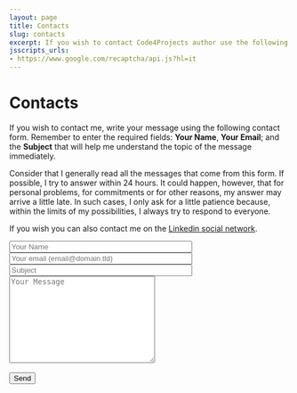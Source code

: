 ```yaml
---
layout: page
title: Contacts
slug: contacts
excerpt: If you wish to contact Code4Projects author use the following page and fill the contact form included your message for him.
jsscripts_urls:
- https://www.google.com/recaptcha/api.js?hl=it
---
```

# Contacts

If you wish to contact me, write your message using the following contact form. Remember to enter the required fields: **Your Name**, **Your Email**; and the **Subject** that will help me understand the topic of the message immediately.

Consider that I generally read all the messages that come from this form. If possible, I try to answer within 24 hours. It could happen, however, that for personal problems, for commitments or for other reasons, my answer may arrive a little late. In such cases, I only ask for a little patience because, within the limits of my possibilities, I always try to respond to everyone.

If you wish you can also contact me on the [Linkedin social network](https://www.linkedin.com/in/salvatore-d-angelo-0321851/).

<form class="contact-form" action="https://formspree.io/f/mvongqkp" method="POST">
  <div class="contact-form-item">
  <input type="text" name="name" size="38" placeholder="Your Name" required=""/>
  </div>
  <div class="contact-form-item">
  <input type="email" name="email" size="38" placeholder="Your email (email@domain.tld)" required="">
  </div>
  <div class="contact-form-item">
  <input type="text" name="subject" size="38" placeholder="Subject" required="">
  </div>
  <div class="contact-form-item">
  <textarea name="message" rows="10" cols="30" placeholder="Your Message"></textarea>
  </div>
  <input type="hidden" name="_next" value="{{ site.url }}{{ site.baseurl }}/contacts/">
  <input type="hidden" name="_subject" value="Code4Projects Contact Form Submission">
    <!-- your other form fields go here -->
  <div class="g-recaptcha" data-callback='onSubmit' data-sitekey="6LeRCxQkAAAAAJdgsSr0HMPqOXN8aQm-1fGmQ0Q0"></div>
  <br/>
  <div class="contact-form-item">
  <button type="submit">Send</button>
  </div>
  <br/>
</form>